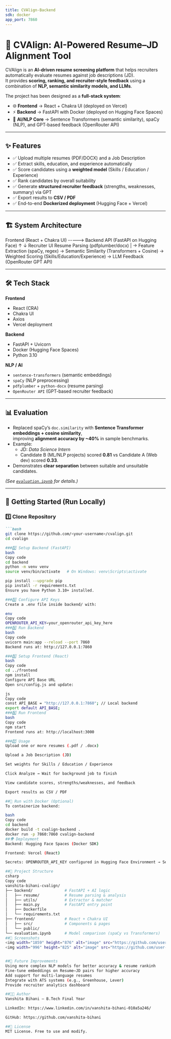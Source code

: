 ```yaml
---
title: CVAlign-Backend
sdk: docker
app_port: 7860
---
```


# 📄 CVAlign: AI-Powered Resume–JD Alignment Tool

CVAlign is an **AI-driven resume screening platform** that helps recruiters automatically evaluate resumes against job descriptions (JD).  
It provides **scoring, ranking, and recruiter-style feedback** using a combination of **NLP, semantic similarity models, and LLMs**.  

The project has been designed as a **full-stack system**:  
- 🌐 **Frontend** → React + Chakra UI (deployed on Vercel)  
- ⚡ **Backend** → FastAPI with Docker (deployed on Hugging Face Spaces)  
- 🧠 **AI/NLP Core** → Sentence Transformers (semantic similarity), spaCy (NLP), and GPT-based feedback (OpenRouter API)  

---

## ✨ Features

- ✅ Upload multiple resumes (PDF/DOCX) and a Job Description  
- ✅ Extract skills, education, and experience automatically  
- ✅ Score candidates using a **weighted model** (Skills / Education / Experience)  
- ✅ Rank candidates by overall suitability  
- ✅ Generate **structured recruiter feedback** (strengths, weaknesses, summary) via GPT  
- ✅ Export results to **CSV / PDF**  
- ✅ End-to-end **Dockerized deployment** (Hugging Face + Vercel)  

---

## 🏗️ System Architecture

Frontend (React + Chakra UI) -----> Backend API (FastAPI on Hugging Face)
↑ ↓
Recruiter UI Resume Parsing (pdfplumber/docx)
|
→ Feature Extraction (spaCy, regex)
→ Semantic Similarity (Transformers + Cosine)
→ Weighted Scoring (Skills/Education/Experience)
→ LLM Feedback (OpenRouter GPT API)


---

## 🛠️ Tech Stack

**Frontend**
- React (CRA)
- Chakra UI
- Axios
- Vercel deployment

**Backend**
- FastAPI + Uvicorn
- Docker (Hugging Face Spaces)
- Python 3.10

**NLP / AI**
- `sentence-transformers` (semantic embeddings)
- `spaCy` (NLP preprocessing)
- `pdfplumber` + `python-docx` (resume parsing)
- `OpenRouter API` (GPT-based recruiter feedback)

---

## 📊 Evaluation

- Replaced spaCy’s `doc.similarity` with **Sentence Transformer embeddings + cosine similarity**,  
  improving **alignment accuracy by ~40%** in sample benchmarks.  
- Example:  
  - JD: *Data Science Intern*  
  - Candidate B (ML/NLP projects) scored **0.81** vs Candidate A (Web dev) scored **0.33**.  
- Demonstrates **clear separation** between suitable and unsuitable candidates.  

*(See [`evaluation.ipynb`](./evaluation.ipynb) for details.)*

---

## 🚀 Getting Started (Run Locally)

### 1️⃣ Clone Repository
```markdown
```bash
git clone https://github.com/<your-username>/cvalign.git
cd cvalign

###2️⃣ Setup Backend (FastAPI)
bash
Copy code
cd backend
python -m venv venv
source venv/bin/activate   # On Windows: venv\Scripts\activate

pip install --upgrade pip
pip install -r requirements.txt
Ensure you have Python 3.10+ installed.

###3️⃣ Configure API Keys
Create a .env file inside backend/ with:

env
Copy code
OPENROUTER_API_KEY=your_openrouter_api_key_here
###4️⃣ Run Backend
bash
Copy code
uvicorn main:app --reload --port 7860
Backend runs at: http://127.0.0.1:7860

###5️⃣ Setup Frontend (React)
bash
Copy code
cd ../frontend
npm install
Configure API Base URL
Open src/config.js and update:

js
Copy code
const API_BASE = "http://127.0.0.1:7860"; // Local backend
export default API_BASE;
###6️⃣ Run Frontend
bash
Copy code
npm start
Frontend runs at: http://localhost:3000

###7️⃣ Usage
Upload one or more resumes (.pdf / .docx)

Upload a Job Description (JD)

Set weights for Skills / Education / Experience

Click Analyze → Wait for background job to finish

View candidate scores, strengths/weaknesses, and feedback

Export results as CSV / PDF

##🐳 Run with Docker (Optional)
To containerize backend:

bash
Copy code
cd backend
docker build -t cvalign-backend .
docker run -p 7860:7860 cvalign-backend
##🌍 Deployment
Backend: Hugging Face Spaces (Docker SDK)

Frontend: Vercel (React)

Secrets: OPENROUTER_API_KEY configured in Hugging Face Environment → Settings > Variables & Secrets

##📂 Project Structure
csharp
Copy code
vanshita-bihani-cvalign/
├── backend/              # FastAPI + AI logic
│   ├── resume/           # Resume parsing & analysis
│   ├── utils/            # Extractor & matcher
│   ├── main.py           # FastAPI entry point
│   ├── Dockerfile
│   └── requirements.txt
├── frontend/             # React + Chakra UI
│   ├── src/              # Components & pages
│   └── public/
└── evaluation.ipynb      # Model comparison (spaCy vs Transformers)
##📸 Screenshots
<img width="1859" height="876" alt="image" src="https://github.com/user-attachments/assets/94dc45f4-310a-4175-9731-50cad6b54eb8" />
<img width="996" height="825" alt="image" src="https://github.com/user-attachments/assets/49e2eaa2-0871-4316-ad3d-d71b7aa7b473" />


##📌 Future Improvements
Using more complex NLP models for better accuracy & resume rankinh
Fine-tune embeddings on Resume–JD pairs for higher accuracy
Add support for multi-language resumes
Integrate with ATS systems (e.g., Greenhouse, Lever)
Provide recruiter analytics dashboard

##👨‍💻 Author
Vanshita Bihani – B.Tech Final Year

LinkedIn: https://www.linkedin.com/in/vanshita-bihani-010a5a246/

GitHub: https://github.com/vanshita-bihani

##📜 License
MIT License. Free to use and modify.
